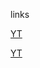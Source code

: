 links

[YT](https://www.youtube.com/watch?v=PPup1yeU45I)

[YT](https://www.youtube.com/watch?v=IJKu2pebSwc)
